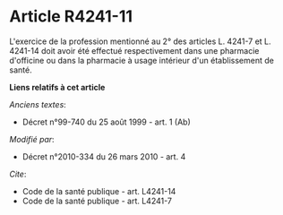 # Article R4241-11

L'exercice de la profession mentionné au 2° des articles L. 4241-7 et L. 4241-14 doit avoir été effectué respectivement dans
une pharmacie d'officine ou dans la pharmacie à usage intérieur d'un établissement de santé.

**Liens relatifs à cet article**

_Anciens textes_:

  - Décret n°99-740 du 25 août 1999 - art. 1 (Ab)

_Modifié par_:

  - Décret n°2010-334 du 26 mars 2010 - art. 4

_Cite_:

  - Code de la santé publique - art. L4241-14
  - Code de la santé publique - art. L4241-7
